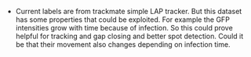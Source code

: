 * Current labels are from trackmate simple LAP tracker. But this dataset has some properties that could be exploited.
For example the GFP intensities grow with time because of infection. So this could prove helpful for tracking and gap
closing and better spot detection. Could it be that their movement also changes depending on infection time.